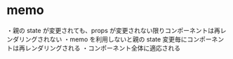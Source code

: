 # memo

・親の state が変更されても、props が変更されない限りコンポーネントは再レンダリングされない
・memo を利用しないと親の state 変更毎にコンポーネントは再レンダリングされる
・コンポーネント全体に適応される
